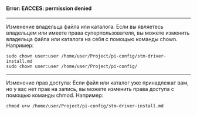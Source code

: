 #### Error: EACCES: permission denied
---

Изменение владельца файла или каталога: Если вы являетесь владельцем или имеете права суперпользователя, вы можете изменить владельца файла или каталога на себя с помощью команды chown. Например:
```
sudo chown user:user /home/user/Project/pi-config/stm-driver-install.md
sudo chown user:user /home/user/Project/pi-config/
```

---

Изменение прав доступа: Если файл или каталог уже принадлежат вам, но у вас нет прав на запись, вы можете изменить права доступа с помощью команды chmod. Например:
```
chmod u+w /home/user/Project/pi-config/stm-driver-install.md
```
